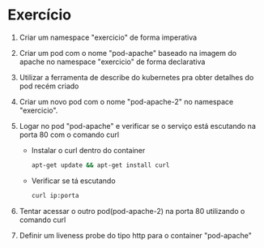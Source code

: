 # Exercício

1. Criar um namespace "exercicio" de forma imperativa
2. Criar um pod com o nome "pod-apache" baseado na imagem do apache no namespace "exercicio" de forma declarativa
3. Utilizar a ferramenta de describe do kubernetes pra obter detalhes do pod recém criado
4. Criar um novo pod com o nome "pod-apache-2" no namespace "exercicio".
5. Logar no pod "pod-apache" e verificar se o serviço está escutando na porta 80 com o comando curl

    - Instalar o curl dentro do container
        ~~~bash
        apt-get update && apt-get install curl
        ~~~
    - Verificar se tá escutando
        ~~~bash
        curl ip:porta
        ~~~
6. Tentar acessar o outro pod(pod-apache-2) na porta 80 utilizando o comando curl
7. Definir um liveness probe do tipo http para o container "pod-apache"
